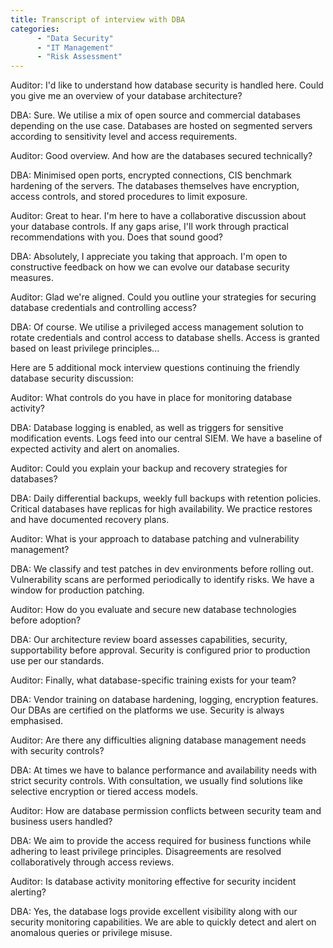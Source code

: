 ```yaml
---
title: Transcript of interview with DBA
categories:
      - "Data Security"
      - "IT Management"
      - "Risk Assessment"
---
```


Auditor: I'd like to understand how database security is handled here. Could you give me an overview of your database architecture?

DBA: Sure. We utilise a mix of open source and commercial databases depending on the use case. Databases are hosted on segmented servers according to sensitivity level and access requirements.

Auditor: Good overview. And how are the databases secured technically?

DBA: Minimised open ports, encrypted connections, CIS benchmark hardening of the servers. The databases themselves have encryption, access controls, and stored procedures to limit exposure.

Auditor: Great to hear. I'm here to have a collaborative discussion about your database controls. If any gaps arise, I'll work through practical recommendations with you. Does that sound good?

DBA: Absolutely, I appreciate you taking that approach. I'm open to constructive feedback on how we can evolve our database security measures.

Auditor: Glad we're aligned. Could you outline your strategies for securing database credentials and controlling access?

DBA: Of course. We utilise a privileged access management solution to rotate credentials and control access to database shells. Access is granted based on least privilege principles...

Here are 5 additional mock interview questions continuing the friendly database security discussion:

Auditor: What controls do you have in place for monitoring database activity?

DBA: Database logging is enabled, as well as triggers for sensitive modification events. Logs feed into our central SIEM. We have a baseline of expected activity and alert on anomalies.

Auditor: Could you explain your backup and recovery strategies for databases?

DBA: Daily differential backups, weekly full backups with retention policies. Critical databases have replicas for high availability. We practice restores and have documented recovery plans.

Auditor: What is your approach to database patching and vulnerability management?

DBA: We classify and test patches in dev environments before rolling out. Vulnerability scans are performed periodically to identify risks. We have a window for production patching.

Auditor: How do you evaluate and secure new database technologies before adoption?

DBA: Our architecture review board assesses capabilities, security, supportability before approval. Security is configured prior to production use per our standards.

Auditor: Finally, what database-specific training exists for your team?

DBA: Vendor training on database hardening, logging, encryption features. Our DBAs are certified on the platforms we use. Security is always emphasised.

Auditor: Are there any difficulties aligning database management needs with security controls?

DBA: At times we have to balance performance and availability needs with strict security controls. With consultation, we usually find solutions like selective encryption or tiered access models.

Auditor: How are database permission conflicts between security team and business users handled?

DBA: We aim to provide the access required for business functions while adhering to least privilege principles. Disagreements are resolved collaboratively through access reviews.

Auditor: Is database activity monitoring effective for security incident alerting?

DBA: Yes, the database logs provide excellent visibility along with our security monitoring capabilities. We are able to quickly detect and alert on anomalous queries or privilege misuse.